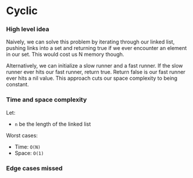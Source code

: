 # Cyclic

### High level idea

Naively, we can solve this problem by iterating through our linked list, pushing links into a set and returning true if we ever encounter an element in our set.  This would cost us N memory though.  

Alternatively, we can initialize a slow runner and a fast runner.  If the slow runner ever hits our fast runner, return true.  Return false is our fast runner ever hits a nil value.  This approach cuts our space complexity to being constant.  

### Time and space complexity

Let: <br>

- `n` be the length of the linked list<br>

Worst cases: <br>

- Time: `O(N)` <br>
- Space: `O(1)`

### Edge cases missed

